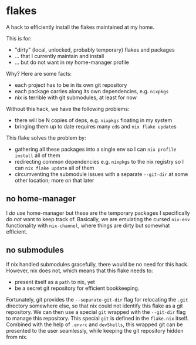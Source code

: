 # flakes

A hack to efficiently install the flakes maintained at my home.

This is for:
- "dirty" (local, unlocked, probably temporary) flakes and packages
- ... that I currently maintain and install
- ... but do not want in my home-manager profile

Why? Here are some facts:
- each project has to be in its own git repository
- each package carries along its own dependencies, e.g. `nixpkgs`
- nix is terrible with git submodules, at least for now

Without this hack, we have the following problems:
- there will be N copies of deps, e.g. `nixpkgs` floating in my system
- bringing them up to date requires many `cd`s and `nix flake update`s

This flake solves the problem by:
- gathering all these packages into a single env so I can `nix profile install` all of them
- redirecting common dependencies e.g. `nixpkgs` to the nix registry so I can `nix flake update` all of them
- circumventing the submodule issues with a separate `--git-dir` at some other location; more on that later

## no home-manager

I _do_ use home-manager but these are the temporary packages I specifically do _not_ want to keep track of.
Basically, we are emulating the cursed `nix-env` functionality with `nix-channel`, where things are dirty
but somewhat efficient.

## no submodules

If nix handled submodules gracefully, there would be no need for this hack.
However, nix does not, which means that this flake needs to:
- present itself as a `path` to nix, yet
- be a secret git repository for efficient bookkeeping.

Fortunately, git provides the `--separate-git-dir` flag for relocating the `.git` directory somewhere else,
so that nix could not identify this flake as a git repository.
We can then use a special `git` wrapped with the `--git-dir` flag to manage this repository.
This special `git` is defined in the `flake.nix` itself.
Combined with the help of `.envrc` and `devShells`, this wrapped git can be presented to the user seamlessly,
while keeping the git repository hidden from nix.
